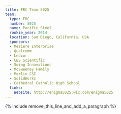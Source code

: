 ```yaml
---
title: FRC Team 5025
team:
  type: FRC
  number: 5025
  name: Pacific Steel
  rookie_year: 2014
  location: San Diego, California, USA
  sponsors:
  - Meziere Enterprise
  - Qualcomm
  - Ledcor
  - CBS Scientific
  - Swing Innovations
  - McSweeney Family
  - Merlin CSI
  - SolidWorks
  - Cathedral Catholic High School
  links:
    Website: http://enigma5025.wix.com/enigma5025
---
```


{% include remove_this_line_and_add_a_paragraph %}